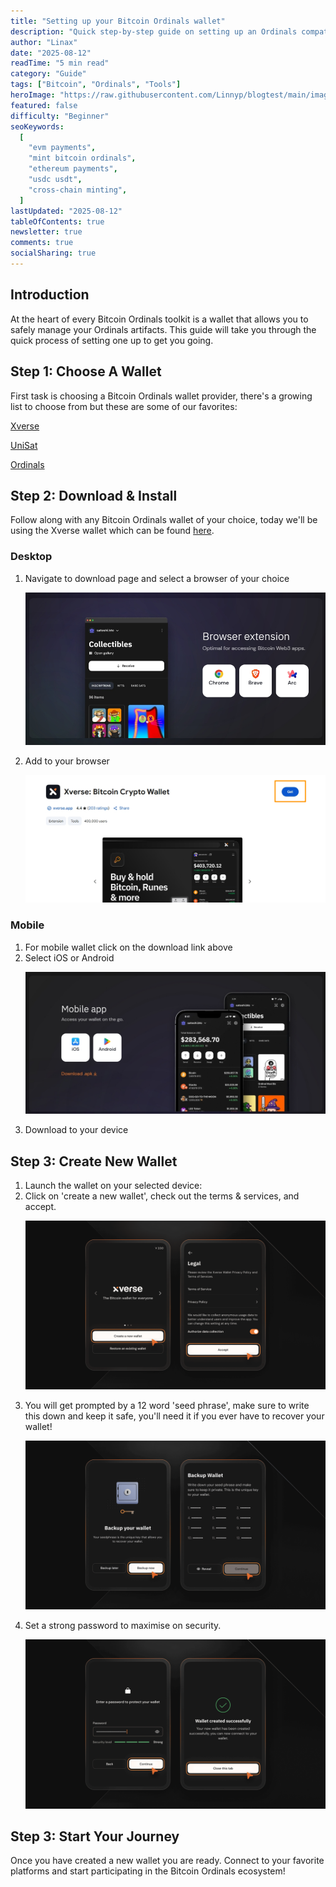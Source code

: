```yaml
---
title: "Setting up your Bitcoin Ordinals wallet"
description: "Quick step-by-step guide on setting up an Ordinals compatible wallet."
author: "Linax"
date: "2025-08-12"
readTime: "5 min read"
category: "Guide"
tags: ["Bitcoin", "Ordinals", "Tools"]
heroImage: "https://raw.githubusercontent.com/Linnyp/blogtest/main/images/heroes/walletselect.jpg"
featured: false
difficulty: "Beginner"
seoKeywords:
  [
    "evm payments",
    "mint bitcoin ordinals",
    "ethereum payments",
    "usdc usdt",
    "cross-chain minting",
  ]
lastUpdated: "2025-08-12"
tableOfContents: true
newsletter: true
comments: true
socialSharing: true
---
```


## Introduction

At the heart of every Bitcoin Ordinals toolkit is a wallet that allows you to safely manage your Ordinals artifacts. This guide will take you through the quick process of setting one up to get you going.

## Step 1: Choose A Wallet

First task is choosing a Bitcoin Ordinals wallet provider, there's a growing list to choose from but these are some of our favorites:

[Xverse](https://www.xverse.app/download)

[UniSat](https://unisat.io/download)

[Ordinals](https://ordinalswallet.com/create-wallet)

## Step 2: Download & Install

Follow along with any Bitcoin Ordinals wallet of your choice, today we'll be using the Xverse wallet which can be found [here](https://www.xverse.app/download).

### Desktop

<ol>
<li>Navigate to download page and select a browser of your choice

![Desktop browser selection|style:full-width|caption:Available browsers for use](https://raw.githubusercontent.com/Linnyp/blogtest/main/images/screenshots/xversedesktop.jpeg)</li>

<li>Add to your browser

![Add xverse to browser|style:full-width](https://raw.githubusercontent.com/Linnyp/blogtest/main/images/screenshots/xversebrowser.jpeg)</li>
</ol>

### Mobile

<ol>
<li>For mobile wallet click on the download link above</li>

<li>Select iOS or Android

![iOS or Android|style:full-width](https://raw.githubusercontent.com/Linnyp/blogtest/main/images/screenshots/xversemobile.jpeg)</li>

<li>Download to your device</li>
</ol>

## Step 3: Create New Wallet

<ol>
<li>Launch the wallet on your selected device:</li>

<li>Click on 'create a new wallet', check out the terms & services, and accept.

![Wallet create and terms of service|style:full-width](https://raw.githubusercontent.com/Linnyp/blogtest/main/images/screenshots/xversenew.png)</li>

<li>You will get prompted by a 12 word 'seed phrase', make sure to write this down and keep it safe, you'll need it if you ever have to recover your wallet!

![12 word seed phrase|style:full-width|caption:Keep safe never share](https://raw.githubusercontent.com/Linnyp/blogtest/main/images/screenshots/xversephrase.png)</li>

<li>Set a strong password to maximise on security.

![Password creation screen|style:full-width](https://raw.githubusercontent.com/Linnyp/blogtest/main/images/screenshots/xversepassword.png)</li>
</ol>

## Step 3: Start Your Journey

Once you have created a new wallet you are ready. Connect to your favorite platforms and start participating in the Bitcoin Ordinals ecosystem!
